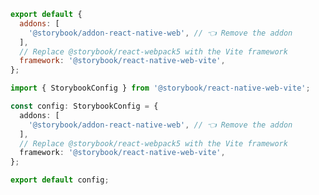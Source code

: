 <!-- TODO: Vet this example for CSF Factory support -->

```js filename=".storybook/main.js" renderer="react-native-web" language="js"
export default {
  addons: [
    '@storybook/addon-react-native-web', // 👈 Remove the addon
  ],
  // Replace @storybook/react-webpack5 with the Vite framework
  framework: '@storybook/react-native-web-vite',
};
```

```ts filename=".storybook/main.ts" renderer="react-native-web" language="ts"
import { StorybookConfig } from '@storybook/react-native-web-vite';

const config: StorybookConfig = {
  addons: [
    '@storybook/addon-react-native-web', // 👈 Remove the addon
  ],
  // Replace @storybook/react-webpack5 with the Vite framework
  framework: '@storybook/react-native-web-vite',
};

export default config;
```
